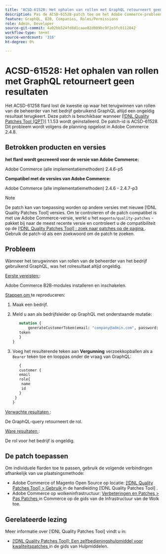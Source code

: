 ```yaml
---
title: "ACSD-61528: Het ophalen van rollen met GraphQL retourneert geen resultaten"
description: Pas de ACSD-61528-patch toe om het Adobe Commerce-probleem op te lossen, waarbij het ophalen van rollen van de beheerder van het bedrijf met GraphQL altijd een null-resultaat oplevert.
feature: GraphQL, B2B, Companies, Roles/Permissions
role: Admin, Developer
source-git-commit: 4a02bb524fd8d1caae02d909bc9f2e3fc0112042
workflow-type: tm+mt
source-wordcount: '316'
ht-degree: 0%

---
```


# ACSD-61528: Het ophalen van rollen met GraphQL retourneert geen resultaten

Het ACSD-61258 flard lost de kwestie op waar het terugwinnen van rollen van de beheerder van het bedrijf gebruikend GraphQL altijd een ongeldig resultaat terugkeert. Deze patch is beschikbaar wanneer [[!DNL Quality Patches Tool (QPT)]](/help/tools/quality-patches-tool/quality-patches-tool-to-self-serve-quality-patches.md) 1.1.53 wordt geïnstalleerd. De patch-id is ACSD-61528. Dit probleem wordt volgens de planning opgelost in Adobe Commerce 2.4.8.

## Betrokken producten en versies

**het flard wordt gecreeerd voor de versie van Adobe Commerce:**

Adobe Commerce (alle implementatiemethoden) 2.4.6-p5

**Compatibel met de versies van Adobe Commerce:**

Adobe Commerce (alle implementatiemethoden) 2.4.6 - 2.4.7-p3

>[!NOTE]
>
>De patch kan van toepassing worden op andere versies met nieuwe [!DNL Quality Patches Tool] versies. Om te controleren of de patch compatibel is met uw Adobe Commerce-versie, werkt u het `magento/quality-patches` -pakket bij naar de meest recente versie en controleert u de compatibiliteit op de [[!DNL Quality Patches Tool] : zoek naar patches op de pagina ](https://experienceleague.adobe.com/tools/commerce-quality-patches/index.html) . Gebruik de patch-id als een zoekwoord om de patch te zoeken.

## Probleem

Wanneer het terugwinnen van rollen van de beheerder van het bedrijf gebruikend GraphQL, was het rolresultaat altijd ongeldig.

<u> Eerste vereisten:</u>:

Adobe Commerce B2B-modules installeren en inschakelen.

<u> Stappen om </u> te reproduceren:

1. Maak een bedrijf.
1. Meld u aan als bedrijfsleider op GraphQL met onderstaande mutatie:

   ```GraphQL
      mutation {
          generateCustomerToken(email: "company@admin.com", password: "PASSWORD") {
      token
      }
   }
   ```

1. Voeg het resulterende teken aan **Vergunning** verzoekkopballen als a `Bearer` teken toe en looppas onder de vraag van GraphQL:

   ```GraphQL
      {
      customer {
      email
      role{
       name
       id
      }
    }
   }
   ```

<u> Verwachte resultaten </u>:

De GraphQL-query retourneert de rol.

<u> Ware resultaten </u>:

De rol voor het bedrijf is ongeldig.

## De patch toepassen

Om individuele flarden toe te passen, gebruik de volgende verbindingen afhankelijk van uw plaatsingsmethode:

* Adobe Commerce of Magento Open Source op locatie: [[!DNL Quality Patches Tool]  > Gebruik ](/help/tools/quality-patches-tool/usage.md) in de handleiding [!DNL Quality Patches Tool] .
* Adobe Commerce op wolkeninfrastructuur: [ Verbeteringen en Patches > Pas Patches ](https://experienceleague.adobe.com/docs/commerce-cloud-service/user-guide/develop/upgrade/apply-patches.html) in Commerce op de gids van de Infrastructuur van de Wolk toe.

## Gerelateerde lezing

Meer informatie over [!DNL Quality Patches Tool] vindt u in:

* [[!DNL Quality Patches Tool]: Een zelfbedieningshulpmiddel voor kwaliteitspatches ](/help/tools/quality-patches-tool/quality-patches-tool-to-self-serve-quality-patches.md) in de gids van Hulpmiddelen.